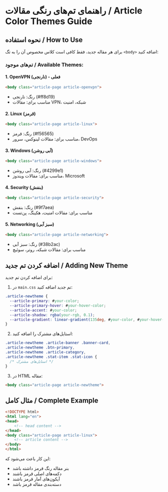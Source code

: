 # راهنمای تم‌های رنگی مقالات / Article Color Themes Guide

## نحوه استفاده / How to Use

برای هر مقاله جدید، فقط کافی است کلاس مخصوص آن را به تگ `<body>` اضافه کنید:

### تم‌های موجود / Available Themes:

#### 1. OpenVPN (نارنجی) - فعلی
```html
<body class="article-page article-openvpn">
```
- رنگ: نارنجی (#ff8d19)
- مناسب برای: مقالات VPN، شبکه، امنیت

#### 2. Linux (قرمز)
```html
<body class="article-page article-linux">
```
- رنگ: قرمز (#f56565)
- مناسب برای: مقالات لینوکس، سرور، DevOps

#### 3. Windows (آبی روشن)
```html
<body class="article-page article-windows">
```
- رنگ: آبی روشن (#4299e1)
- مناسب برای: مقالات ویندوز، Microsoft

#### 4. Security (بنفش)
```html
<body class="article-page article-security">
```
- رنگ: بنفش (#9f7aea)
- مناسب برای: مقالات امنیت، هکینگ، پن‌تست

#### 5. Networking (سبز آبی)
```html
<body class="article-page article-networking">
```
- رنگ: سبز آبی (#38b2ac)
- مناسب برای: مقالات شبکه، روتر، سوئیچ

## اضافه کردن تم جدید / Adding New Theme

برای اضافه کردن تم جدید:

1. در `main.css` تم جدید اضافه کنید:
```css
.article-newtheme {
  --article-primary: #your-color;
  --article-primary-hover: #your-hover-color;
  --article-accent: #your-color;
  --article-shadow: rgba(your-rgb, 0.1);
  --article-gradient: linear-gradient(135deg, #your-color, #your-hover-color);
}
```

2. استایل‌های مشترک را اضافه کنید:
```css
.article-newtheme .article-banner .banner-card,
.article-newtheme .btn-primary,
.article-newtheme .article-category,
.article-newtheme .stat-item .stat-icon {
  /* استایل‌های مشترک */
}
```

3. در HTML مقاله:
```html
<body class="article-page article-newtheme">
```

## مثال کامل / Complete Example

```html
<!DOCTYPE html>
<html lang="en">
<head>
    <!-- head content -->
</head>
<body class="article-page article-linux">
    <!-- article content -->
</body>
</html>
```

این کار باعث می‌شود که:
- بنر مقاله رنگ قرمز داشته باشد
- دکمه‌های اصلی قرمز باشند
- آیکون‌های آمار قرمز باشند
- دسته‌بندی مقاله قرمز باشد
